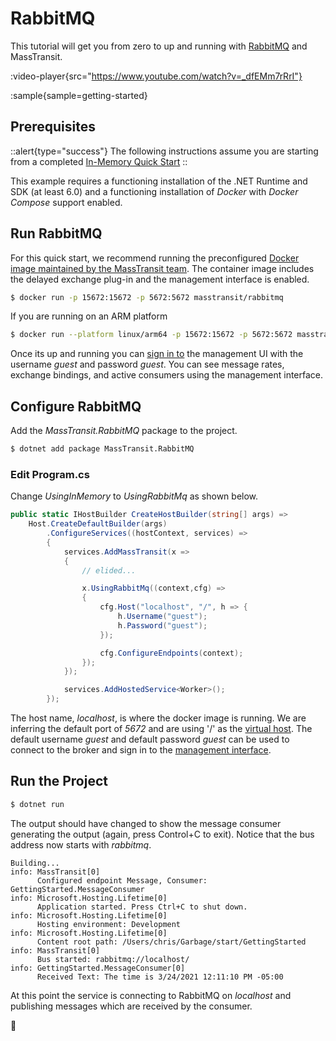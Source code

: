 # RabbitMQ

This tutorial will get you from zero to up and running with [RabbitMQ](/documentation/transports/rabbitmq) and MassTransit. 

:video-player{src="https://www.youtube.com/watch?v=_dfEMm7rRrI"}

:sample{sample=getting-started}

## Prerequisites

::alert{type="success"}
The following instructions assume you are starting from a completed [In-Memory Quick Start](/quick-starts/in-memory)
::

This example requires a functioning installation of the .NET Runtime and SDK (at least 6.0) and a functioning installation of _Docker_ with _Docker Compose_ support enabled.

## Run RabbitMQ

For this quick start, we recommend running the preconfigured [Docker image maintained by the MassTransit team](https://hub.docker.com/r/masstransit/rabbitmq). The container image includes the delayed exchange plug-in and the management interface is enabled.

```bash
$ docker run -p 15672:15672 -p 5672:5672 masstransit/rabbitmq
```

If you are running on an ARM platform

```bash
$ docker run --platform linux/arm64 -p 15672:15672 -p 5672:5672 masstransit/rabbitmq
```

Once its up and running you can [sign in to](http://localhost:15672) the management UI with the username _guest_ and password _guest_. You can see message rates, exchange bindings, and active consumers using the management interface. 

## Configure RabbitMQ

Add the _MassTransit.RabbitMQ_ package to the project.

```bash
$ dotnet add package MassTransit.RabbitMQ
```

### Edit Program.cs

Change _UsingInMemory_ to _UsingRabbitMq_ as shown below.

```csharp
public static IHostBuilder CreateHostBuilder(string[] args) =>
    Host.CreateDefaultBuilder(args)
        .ConfigureServices((hostContext, services) =>
        {
            services.AddMassTransit(x =>
            {
                // elided...

                x.UsingRabbitMq((context,cfg) =>
                {
                    cfg.Host("localhost", "/", h => {
                        h.Username("guest");
                        h.Password("guest");
                    });

                    cfg.ConfigureEndpoints(context);
                });
            });

            services.AddHostedService<Worker>();
        });
```

The host name, _localhost_, is where the docker image is running. We are inferring the default port of _5672_ and are using '/' as the [virtual host](https://www.rabbitmq.com/vhosts.html). The default username _guest_ and default password _guest_ can be used to connect to the broker and sign in to the [management interface](http://localhost:15672).

## Run the Project

```bash
$ dotnet run
```

The output should have changed to show the message consumer generating the output (again, press Control+C to exit). Notice that the bus address now starts with _rabbitmq_.

```
Building...
info: MassTransit[0]
      Configured endpoint Message, Consumer: GettingStarted.MessageConsumer
info: Microsoft.Hosting.Lifetime[0]
      Application started. Press Ctrl+C to shut down.
info: Microsoft.Hosting.Lifetime[0]
      Hosting environment: Development
info: Microsoft.Hosting.Lifetime[0]
      Content root path: /Users/chris/Garbage/start/GettingStarted
info: MassTransit[0]
      Bus started: rabbitmq://localhost/
info: GettingStarted.MessageConsumer[0]
      Received Text: The time is 3/24/2021 12:11:10 PM -05:00
```

At this point the service is connecting to RabbitMQ on _localhost_ and publishing messages which are received by the consumer.

:tada:
